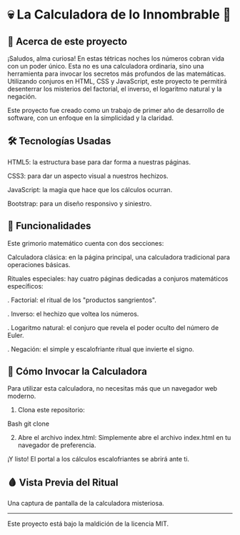 # 💀 La Calculadora de lo Innombrable 👻

## 📖 Acerca de este proyecto
¡Saludos, alma curiosa! En estas tétricas noches los números cobran vida con un poder único. Esta no es una calculadora ordinaria, sino una herramienta para invocar los secretos más profundos de las matemáticas. Utilizando conjuros en HTML, CSS y JavaScript, este proyecto te permitirá desenterrar los misterios del factorial, el inverso, el logaritmo natural y la negación.

Este proyecto fue creado como un trabajo de primer año de desarrollo de software, con un enfoque en la simplicidad y la claridad.

## 🛠️ Tecnologías Usadas
HTML5: la estructura base para dar forma a nuestras páginas.

CSS3: para dar un aspecto visual a nuestros hechizos.

JavaScript: la magia que hace que los cálculos ocurran.

Bootstrap: para un diseño responsivo y siniestro.

## 🔮 Funcionalidades
Este grimorio matemático cuenta con dos secciones:

Calculadora clásica: en la página principal, una calculadora tradicional para operaciones básicas.

Rituales especiales: hay cuatro páginas dedicadas a conjuros matemáticos específicos:

. Factorial: el ritual de los "productos sangrientos".

. Inverso: el hechizo que voltea los números.

. Logaritmo natural: el conjuro que revela el poder oculto del número de Euler.

. Negación: el simple y escalofriante ritual que invierte el signo.

## 🚀 Cómo Invocar la Calculadora
Para utilizar esta calculadora, no necesitas más que un navegador web moderno.

1) Clona este repositorio:

Bash
git clone 

2) Abre el archivo index.html:
Simplemente abre el archivo index.html en tu navegador de preferencia.

¡Y listo! El portal a los cálculos escalofriantes se abrirá ante ti.

## 🩸 Vista Previa del Ritual
Una captura de pantalla de la calculadora misteriosa.


-------------------------------------------------------------------------------------------------------------------

Este proyecto está bajo la maldición de la licencia MIT.
